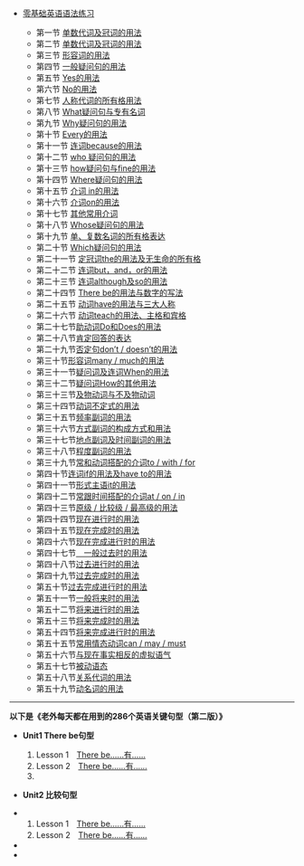 *   [零基础英语语法练习](/)

  
    *   第一节 [单数代词及冠词的用法](./第一节.md) 
    *   第二节 [单数代词及冠词的用法](./第二节.md) 
    *   第三节 [形容词的用法](./第三节.md) 
    *   第四节 [一般疑问句的用法](./第四节.md) 
    *   第五节 [Yes的用法](./第五节.md) 
    *   第六节 [No的用法](./第六节.md) 
    *   第七节 [人称代词的所有格用法](./第七节.md) 
    *   第八节 [What疑问句与专有名词](./第八节.md) 
    *   第九节 [Why疑问句的用法](./第九节.md) 
    *   第十节 [Every的用法](./第十节.md) 
    *   第十一节 [连词because的用法](./第十一节.md) 
    *   第十二节 [who 疑问句的用法](./第十二节.md) 
    *   第十三节 [how疑问句与fine的用法](./第十三节.md) 
    *   第十四节 [Where疑问句的用法](./第十四节.md) 
    *   第十五节 [介词 in的用法](./第十五节.md) 
    *   第十六节 [介词on的用法](./第十六节.md) 
    *   第十七节 [其他常用介词](./第十七节.md)
    *   第十八节 [Whose疑问句的用法](./第十八节.md)
    *   第十九节 [单、复数名词的所有格表达](./第十九节.md)
    *   第二十节 [Which疑问句的用法](./第二十节.md)
    *   第二十一节 [定冠词the的用法及无生命的所有格](./第二十一节.md)
    *   第二十二节 [连词but，and，or的用法](./第二十二节.md)
    *   第二十三节 [连词although及so的用法](./第二十三节.md)
    *   第二十四节 [There be的用法与数字的写法](./第二十四节.md)
    *   第二十五节 [动词have的用法与三大人称](./第二十五节.md)
    *   第二十六节 [动词teach的用法、主格和宾格](./第二十六节.md)
    *   第二十七节[助动词Do和Does的用法](./第二十七节.md)
    *   第二十八节[肯定回答的表达](./第二十八节.md)
    *   第二十九节[否定句don’t / doesn’t的用法](./第二十九节.md)
    *   第三十节[形容词many / much的用法](./第三十节.md)
    *   第三十一节[疑问词及连词When的用法](./第三十一节.md)
    *   第三十二节[疑问词How的其他用法](./第三十二节.md)
    *   第三十三节[及物动词与不及物动词](./第三十三节.md)
    *   第三十四节[动词不定式的用法](./第三十四节.md)
    *   第三十五节[频率副词的用法](./第三十五节.md)
    *   第三十六节[方式副词的构成方式和用法](./第三十六节.md)
    *   第三十七节[地点副词及时间副词的用法](./第三十七节.md)
    *   第三十八节[程度副词的用法](./第三十八节.md)
    *   第三十九节[常和动词搭配的介词to / with / for](./第三十九节.md)
    *   第四十节[连词if的用法及have to的用法](./第四十节.md)
    *   第四十一节[形式主语it的用法](./第四十一节.md)
    *   第四十二节[常跟时间搭配的介词at / on / in](./第四十二节.md)
    *   第四十三节[原级 / 比较级 / 最高级的用法](./第四十三节.md)
    *   第四十四节[现在进行时的用法](./第四十四节.md)
    *   第四十五节[现在完成时的用法](./第四十五节.md)
    *   第四十六节[现在完成进行时的用法](./第四十六节.md)
    *   第四十七节[　一般过去时的用法](./第四十七节.md)
    *   第四十八节[过去进行时的用法](./第四十八节.md)
    *   第四十九节[过去完成时的用法](./第四十九节.md)
    *   第五十节[过去完成进行时的用法](./第五十节.md)
    *   第五十一节[一般将来时的用法](./第五十一节.md)
    *   第五十二节[将来进行时的用法](./第五十二节.md)
    *   第五十三节[将来完成时的用法](./第五十三节.md)
    *   第五十四节[将来完成进行时的用法](./第五十四节.md)
    *   第五十五节[常用情态动词can / may / must](./第五十五节.md)
    *   第五十六节[与现在事实相反的虚拟语气](./第五十六节.md)
    *   第五十七节[被动语态](./第五十七节.md)
    *   第五十八节[关系代词的用法](./第五十八节.md)
    *   第五十九节[动名词的用法](./第五十九节.md)
***

**以下是《老外每天都在用到的286个英语关键句型（第二版）》**

*   **Unit1 There be句型**

    1.  Lesson 1　[There be……有……](./sentence/lesson1.md)
    2.  Lesson 2　[There be……有……](./sentence/lesson2.md)
    3.  
*   **Unit2 比较句型**
*   
    1.  Lesson 1　[There be……有……](./sentence/lesson1.md)
    2.  Lesson 2　[There be……有……](./sentence/lesson2.md)  
*
*
